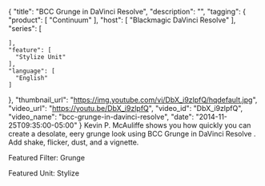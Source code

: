 {
  "title": "BCC Grunge in DaVinci Resolve",
  "description": "",
  "tagging": {
    "product": [
      "Continuum"
    ],
    "host": [
      "Blackmagic DaVinci Resolve"
    ],
    "series": [

    ],
    "feature": [
      "Stylize Unit"
    ],
    "language": [
      "English"
    ]
  },
  "thumbnail_url": "https://img.youtube.com/vi/DbX_i9zlpfQ/hqdefault.jpg",
  "video_url": "https://youtu.be/DbX_i9zlpfQ",
  "video_id": "DbX_i9zlpfQ",
  "video_name": "bcc-grunge-in-davinci-resolve",
  "date": "2014-11-25T09:35:00-05:00"
}
Kevin P. McAuliffe shows you how quickly you can create a desolate, eery 
grunge look using BCC Grunge  in DaVinci Resolve  . Add shake, flicker, dust, and a
vignette.

Featured Filter: Grunge

Featured Unit: Stylize

